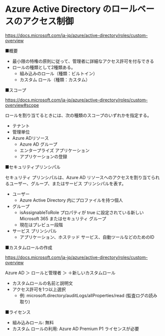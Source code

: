 # Azure Active Directory のロールベースのアクセス制御

https://docs.microsoft.com/ja-jp/azure/active-directory/roles/custom-overview

■概要

- 最小限の特権の原則に従って、管理者に詳細なアクセス許可を付与できる
- ロールの種類として2種類ある。
  - 組み込みのロール（種類：ビルトイン）
  - カスタム ロール（種類：カスタム）

■スコープ

https://docs.microsoft.com/ja-jp/azure/active-directory/roles/custom-overview#scope

ロールを割り当てるときには、次の種類のスコープのいずれかを指定する。

- テナント
- 管理単位
- Azure ADリソース
  - Azure AD グループ
  - エンタープライズ アプリケーション
  - アプリケーションの登録

■セキュリティプリンシパル

セキュリティ プリンシパルは、Azure AD リソースへのアクセスを割り当てられるユーザー、グループ、またはサービス プリンシパルを表す。

- ユーザー
  - Azure Active Directory 内にプロファイルを持つ個人
- グループ
  - isAssignableToRole プロパティが true に設定されている新しい Microsoft 365 またはセキュリティ グループ
  - 現在はプレビュー段階
- サービス プリンシパル
  - アプリケーション、ホステッド サービス、自動ツールなどのためのID

■カスタムロールの作成

https://docs.microsoft.com/ja-jp/azure/active-directory/roles/custom-overview

Azure AD ＞ ロールと管理者 ＞ ＋新しいカスタムロール

- カスタムロールの名前と説明文
- アクセス許可を1つ以上選択
  - 例: microsoft.directory/auditLogs/allProperties/read (監査ログの読み取り)


■ライセンス

- 組み込みロール: 無料
- カスタム ロールの利用: Azure AD Premium P1 ライセンスが必要

